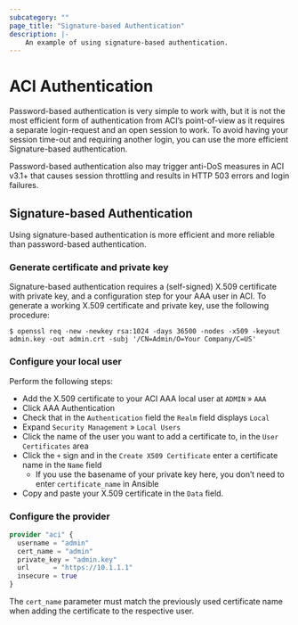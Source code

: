 ```yaml
---
subcategory: ""
page_title: "Signature-based Authentication"
description: |-
    An example of using signature-based authentication.
---
```


# ACI Authentication

Password-based authentication is very simple to work with, but it is not the most efficient form of authentication from ACI’s point-of-view as it requires a separate login-request and an open session to work. To avoid having your session time-out and requiring another login, you can use the more efficient Signature-based authentication.

Password-based authentication also may trigger anti-DoS measures in ACI v3.1+ that causes session throttling and results in HTTP 503 errors and login failures.

## Signature-based Authentication

Using signature-based authentication is more efficient and more reliable than password-based authentication.

### Generate certificate and private key

Signature-based authentication requires a (self-signed) X.509 certificate with private key, and a configuration step for your AAA user in ACI. To generate a working X.509 certificate and private key, use the following procedure:

```
$ openssl req -new -newkey rsa:1024 -days 36500 -nodes -x509 -keyout admin.key -out admin.crt -subj '/CN=Admin/O=Your Company/C=US'
```
### Configure your local user

Perform the following steps:

- Add the X.509 certificate to your ACI AAA local user at `ADMIN` » `AAA`
- Click AAA Authentication
- Check that in the `Authentication` field the `Realm` field displays `Local`
- Expand `Security Management` » `Local Users`
- Click the name of the user you want to add a certificate to, in the `User Certificates` area
- Click the `+` sign and in the `Create X509 Certificate` enter a certificate name in the `Name` field
    - If you use the basename of your private key here, you don’t need to enter `certificate_name` in Ansible
- Copy and paste your X.509 certificate in the `Data` field.

### Configure the provider

```terraform
provider "aci" {
  username = "admin"
  cert_name = "admin"
  private_key = "admin.key"
  url      = "https://10.1.1.1"
  insecure = true
}
```

The `cert_name` parameter must match the previously used certificate name when adding the certificate to the respective user.